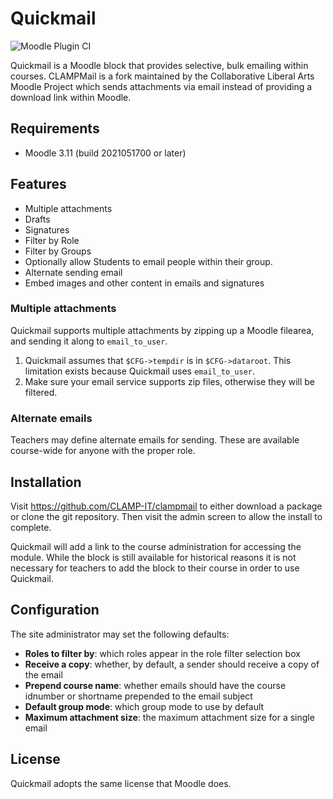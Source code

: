 # Quickmail

![Moodle Plugin CI](https://github.com/CLAMP-IT/clampmail/workflows/Moodle%20Plugin%20CI/badge.svg)

Quickmail is a Moodle block that provides selective, bulk emailing within courses. CLAMPMail is a fork maintained by the Collaborative Liberal Arts Moodle Project which sends attachments via email instead of providing a download link within Moodle.

## Requirements

- Moodle 3.11 (build 2021051700 or later)

## Features

* Multiple attachments
* Drafts
* Signatures
* Filter by Role
* Filter by Groups
* Optionally allow Students to email people within their group.
* Alternate sending email
* Embed images and other content in emails and signatures

### Multiple attachments

Quickmail supports multiple attachments by zipping up a Moodle filearea, and
sending it along to `email_to_user`.

1. Quickmail assumes that `$CFG->tempdir` is in `$CFG->dataroot`. This
limitation exists because Quickmail uses `email_to_user`.
2. Make sure your email service supports zip files, otherwise they will be filtered.

### Alternate emails

Teachers may define alternate emails for sending. These are available course-wide for anyone with the proper role.

## Installation

Visit <https://github.com/CLAMP-IT/clampmail> to either download a package or clone the git repository. Then visit the admin screen to allow the install to complete.

Quickmail will add a link to the course administration for accessing the module. While the block is still available for historical reasons it is not necessary for teachers to add the block to their course in order to use Quickmail.

## Configuration

The site administrator may set the following defaults:

* **Roles to filter by**: which roles appear in the role filter selection box
* **Receive a copy**: whether, by default, a sender should receive a copy of the email
* **Prepend course name**: whether emails should have the course idnumber or shortname prepended to the email subject
* **Default group mode**: which group mode to use by default
* **Maximum attachment size**: the maximum attachment size for a single email

## License

Quickmail adopts the same license that Moodle does.
